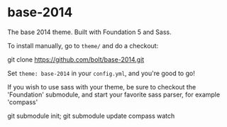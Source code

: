 base-2014
=========

The base 2014 theme. Built with Foundation 5 and Sass.

To install manually, go to `theme/` and do a checkout: 

  git clone https://github.com/bolt/base-2014.git

Set `theme: base-2014` in your `config.yml`, and you're good to go! 

If you wish to use sass with your theme, be sure to checkout the 'Foundation' submodule, and start your favorite sass parser, for example 'compass'

  git submodule init; git submodule update
  compass watch
  
  
  
